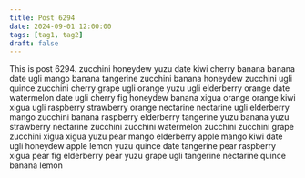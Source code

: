 ```yaml
---
title: Post 6294
date: 2024-09-01 12:00:00
tags: [tag1, tag2]
draft: false
---
```

This is post 6294.
zucchini
honeydew
yuzu
date
kiwi
cherry
banana
banana
date
ugli
mango
banana
tangerine
zucchini
banana
honeydew
zucchini
ugli
quince
zucchini
cherry
grape
ugli
orange
yuzu
ugli
elderberry
orange
date
watermelon
date
ugli
cherry
fig
honeydew
banana
xigua
orange
orange
kiwi
xigua
ugli
raspberry
strawberry
orange
nectarine
nectarine
ugli
elderberry
mango
zucchini
banana
raspberry
elderberry
tangerine
yuzu
banana
yuzu
strawberry
nectarine
zucchini
zucchini
watermelon
zucchini
zucchini
grape
zucchini
xigua
xigua
yuzu
pear
mango
elderberry
apple
mango
kiwi
date
ugli
honeydew
apple
lemon
yuzu
quince
date
tangerine
pear
raspberry
xigua
pear
fig
elderberry
pear
yuzu
grape
ugli
tangerine
nectarine
quince
banana
lemon
